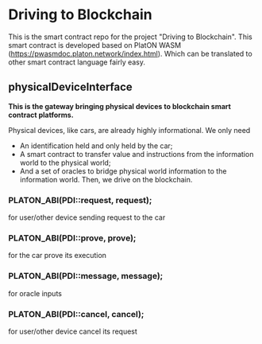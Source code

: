 # Driving to Blockchain
This is the smart contract repo for the project "Driving to Blockchain". This smart contract is developed based on PlatON WASM (https://pwasmdoc.platon.network/index.html). Which can be translated to other smart contract language fairly easy.

## physicalDeviceInterface

**This is the gateway bringing physical devices to blockchain smart contract platforms.**

Physical devices, like cars, are already highly informational. We only need
+  An identification held and only held by the car;
+  A smart contract to transfer value and instructions from the information world to the physical world; 
+  And a set of oracles to bridge physical world information to the information world. 
Then, we drive on the blockchain.

### PLATON_ABI(PDI::request, request);
for user/other device sending request to the car

### PLATON_ABI(PDI::prove, prove);
for the car prove its execution

### PLATON_ABI(PDI::message, message);
for oracle inputs

### PLATON_ABI(PDI::cancel, cancel);
for user/other device cancel its request
